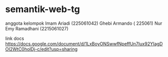 # semantik-web-tg

anggota kelompok
Imam Ariadi (225061042)
Ghebi Armando ( 225061)
Nur Emy Ramadhani (2215061027)

link docs
https://docs.google.com/document/d/1LxBoyONSwwfNpeffUn7Iux92YIagDOI2WtC0holDj-c/edit?usp=sharing